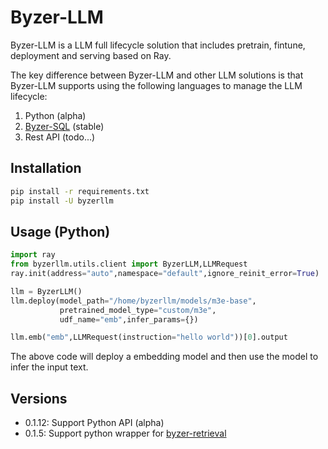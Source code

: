 # Byzer-LLM

Byzer-LLM is a LLM full lifecycle solution that includes pretrain, fintune, deployment and serving based on Ray.

The key difference between Byzer-LLM and other LLM solutions is that Byzer-LLM supports using
the following languages to manage the LLM lifecycle:

1. Python (alpha)
2. [Byzer-SQL](https://github.com/byzer-org/byzer-lang) (stable)
3. Rest API (todo...)

## Installation

```bash
pip install -r requirements.txt
pip install -U byzerllm
```

## Usage (Python)

```python
import ray
from byzerllm.utils.client import ByzerLLM,LLMRequest
ray.init(address="auto",namespace="default",ignore_reinit_error=True)

llm = ByzerLLM()
llm.deploy(model_path="/home/byzerllm/models/m3e-base",
           pretrained_model_type="custom/m3e",
           udf_name="emb",infer_params={})

llm.emb("emb",LLMRequest(instruction="hello world"))[0].output
```

The above code will deploy a embedding model and then use the model to infer the input text. 

## Versions

- 0.1.12: Support Python API (alpha)
- 0.1.5: Support python wrapper for [byzer-retrieval](https://github.com/allwefantasy/byzer-retrieval)


